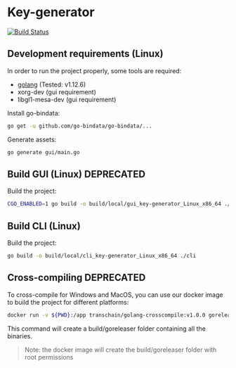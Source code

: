 # Key-generator

[![Build Status](https://travis-ci.org/katena-chain/key-generator.svg?branch=master)](https://travis-ci.org/katena-chain/key-generator)

## Development requirements (Linux)

In order to run the project properly, some tools are required:

- [golang](https://golang.org/) (Tested: v1.12.6)
- xorg-dev (gui requirement)
- libgl1-mesa-dev (gui requirement)

Install go-bindata: 
```bash
go get -u github.com/go-bindata/go-bindata/...
```

Generate assets:
```bash
go generate gui/main.go
```

## Build GUI (Linux) DEPRECATED

Build the project:
```bash
CGO_ENABLED=1 go build -o build/local/gui_key-generator_Linux_x86_64 ./gui
```

## Build CLI (Linux)

Build the project:
```bash
go build -o build/local/cli_key-generator_Linux_x86_64 ./cli
```

## Cross-compiling DEPRECATED

To cross-compile for Windows and MacOS, you can use our docker image to build the project for different platforms:
```bash
docker run -v ${PWD}:/app transchain/golang-crosscompile:v1.0.0 goreleaser --rm-dist --skip-publish --snapshot
```

This command will create a build/goreleaser folder containing all the binaries.
> Note: the docker image will create the build/goreleaser folder with root permissions